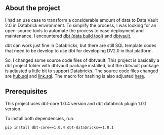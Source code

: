 ## About the project 
I had an use case to transform a considerable amount of data to Data Vault 2.0 in Databrick environment. To simplify the process, I was looking for an open-source tools to automate the process to ease deployment and maintenance. I encountered [dbt (data build tool)](https://docs.getdbt.com/) and [dbtvault](https://dbtvault.readthedocs.io/en/latest/).

dbt can work just fine in Databricks, but there are still SQL template codes that need to be develop to use dbt for developing DV2.0 in that platform.

So, I changed some source code files of dbtvault. This project is basically a dbt project folder with dbtvault package installed, but the dbtvault package is adjusted a little bit to support Databricks. The source code files changed are [hub.sql](dbt_packages/dbtvault/macros/tables/databricks/) and [link.sql](dbt_packages/dbtvault/macros/tables/databricks/link.sql). The macro for hashing is also adjusted [here](dbt_packages/dbtvault/macros/supporting/hash.sql).

## Prerequisites
This project uses dbt-core 1.0.4 version and dbt databrick plugin 1.0.1 version. 

To install both dependencies, run: 
```sh
pip install dbt-core==1.0.4 dbt-databricks==1.0.1
```


